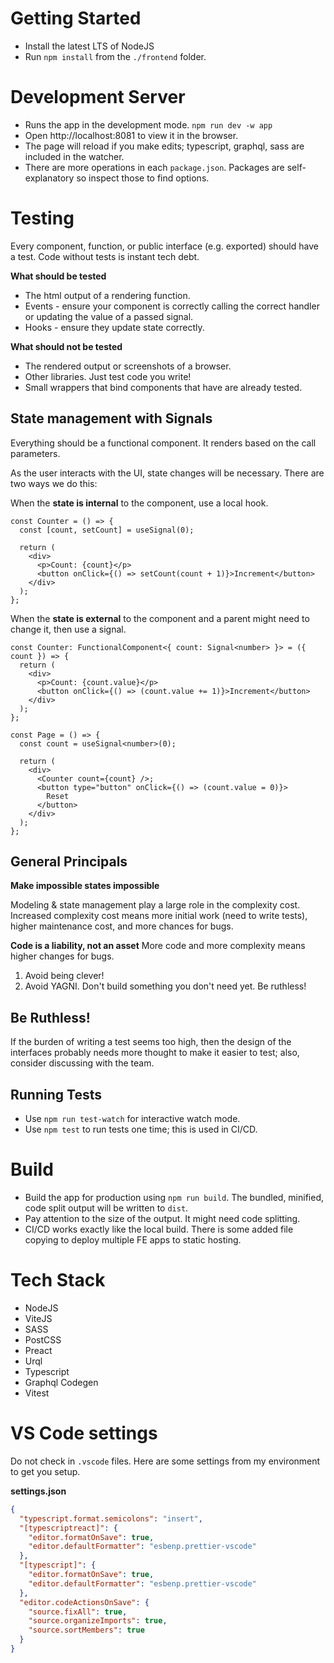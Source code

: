 # Getting Started

- Install the latest LTS of NodeJS
- Run `npm install` from the `./frontend` folder.

# Development Server

- Runs the app in the development mode. `npm run dev -w app`
- Open http://localhost:8081 to view it in the browser.
- The page will reload if you make edits; typescript, graphql, sass are included in the watcher.
- There are more operations in each `package.json`. Packages are self-explanatory so inspect those to find options.

# Testing

Every component, function, or public interface (e.g. exported) should have a test. Code without tests is instant tech debt.

**What should be tested**

- The html output of a rendering function.
- Events - ensure your component is correctly calling the correct handler or updating the value of a passed signal.
- Hooks - ensure they update state correctly.

**What should not be tested**

- The rendered output or screenshots of a browser.
- Other libraries. Just test code you write!
- Small wrappers that bind components that have are already tested.

## State management with Signals

Everything should be a functional component. It renders based on the call parameters.

As the user interacts with the UI, state changes will be necessary. There are two ways we do this:

When the **state is internal** to the component, use a local hook.

```tsx
const Counter = () => {
  const [count, setCount] = useSignal(0);

  return (
    <div>
      <p>Count: {count}</p>
      <button onClick={() => setCount(count + 1)}>Increment</button>
    </div>
  );
};
```

When the **state is external** to the component and a parent might need to change it, then use a signal.

```tsx
const Counter: FunctionalComponent<{ count: Signal<number> }> = ({ count }) => {
  return (
    <div>
      <p>Count: {count.value}</p>
      <button onClick={() => (count.value += 1)}>Increment</button>
    </div>
  );
};

const Page = () => {
  const count = useSignal<number>(0);

  return (
    <div>
      <Counter count={count} />;
      <button type="button" onClick={() => (count.value = 0)}>
        Reset
      </button>
    </div>
  );
};
```

## General Principals

**Make impossible states impossible**

Modeling & state management play a large role in the complexity cost. Increased complexity cost means more initial work (need to write tests), higher maintenance cost, and more chances for bugs.

**Code is a liability, not an asset**
More code and more complexity means higher changes for bugs.

1. Avoid being clever!
2. Avoid YAGNI. Don't build something you don't need yet. Be ruthless!

## Be Ruthless!

If the burden of writing a test seems too high, then the design of the interfaces probably needs more thought to make it easier to test; also, consider discussing with the team.

## Running Tests

- Use `npm run test-watch` for interactive watch mode.
- Use `npm test` to run tests one time; this is used in CI/CD.

# Build

- Build the app for production using `npm run build`. The bundled, minified, code split output will be written to `dist`.
- Pay attention to the size of the output. It might need code splitting.
- CI/CD works exactly like the local build. There is some added file copying to deploy multiple FE apps to static hosting.

# Tech Stack

- NodeJS
- ViteJS
- SASS
- PostCSS
- Preact
- Urql
- Typescript
- Graphql Codegen
- Vitest

# VS Code settings

Do not check in `.vscode` files. Here are some settings from my environment to get you setup.

**settings.json**

```json
{
  "typescript.format.semicolons": "insert",
  "[typescriptreact]": {
    "editor.formatOnSave": true,
    "editor.defaultFormatter": "esbenp.prettier-vscode"
  },
  "[typescript]": {
    "editor.formatOnSave": true,
    "editor.defaultFormatter": "esbenp.prettier-vscode"
  },
  "editor.codeActionsOnSave": {
    "source.fixAll": true,
    "source.organizeImports": true,
    "source.sortMembers": true
  }
}
```
